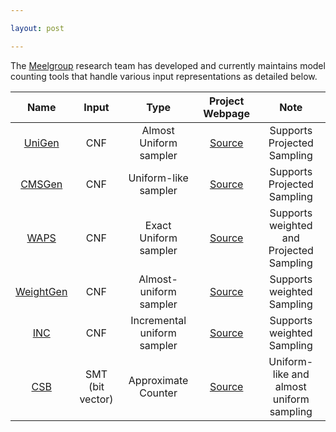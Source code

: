 ```yaml
---

layout: post

---
```


The [Meelgroup](https://meelgroup.github.io/) research team has developed and currently maintains model counting tools that handle various input representations as detailed below.


| Name              | Input             | Type                  | Project Webpage                                       | Note      |
|:---:                |:---:                | :---:                   |:---:                                                    |:---:        |
|[UniGen](https://github.com/meelgroup/unigen/)           | CNF                    | Almost Uniform sampler           | [Source](https://github.com/meelgroup/unigen/)         | Supports Projected Sampling |
|[CMSGen](https://github.com/meelgroup/cmsgen/)     | CNF                    | Uniform-like sampler    | [Source](https://github.com/meelgroup/cmsgen/)      | Supports Projected Sampling |
|[WAPS](https://github.com/meelgroup/waps)          | CNF                    | Exact Uniform sampler          | [Source](https://github.com/meelgroup/waps)          | Supports weighted and Projected Sampling |
|[WeightGen](https://bitbucket.org/kuldeepmeel/weightgen)           | CNF                    | Almost-uniform sampler           | [Source](https://bitbucket.org/kuldeepmeel/weightgen)         | Supports weighted Sampling|
|[INC](https://github.com/grab/inc-weighted-sampler)             | CNF | Incremental uniform sampler          | [Source](https://github.com/grab/inc-weighted-sampler)             | Supports weighted Sampling|
|[CSB](https://github.com/meelgroup/csb/)               | SMT (bit vector)       | Approximate Counter    | [Source](https://github.com/meelgroup/csb/)           |Uniform-like and almost uniform sampling|
